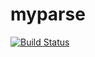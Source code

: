 # myparse

[![Build Status](https://travis-ci.org/gky360/myparse.svg?branch=master)](https://travis-ci.org/gky360/myparse)
